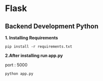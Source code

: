 # Flask
## Backend Development Python


**1. Installing Requirements**
```
pip install -r requirements.txt 
```

**2.After installing run app.py**

port : 5000

```
python app.py
```

